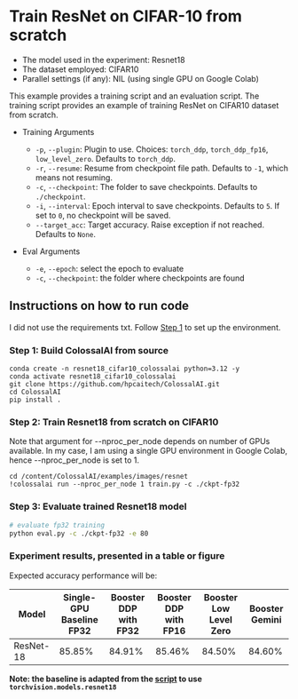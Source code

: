 # Train ResNet on CIFAR-10 from scratch

- The model used in the experiment: Resnet18
- The dataset employed: CIFAR10
- Parallel settings (if any): NIL (using single GPU on Google Colab)

This example provides a training script and an evaluation script. The training script provides an example of training ResNet on CIFAR10 dataset from scratch.

- Training Arguments

  - `-p`, `--plugin`: Plugin to use. Choices: `torch_ddp`, `torch_ddp_fp16`, `low_level_zero`. Defaults to `torch_ddp`.
  - `-r`, `--resume`: Resume from checkpoint file path. Defaults to `-1`, which means not resuming.
  - `-c`, `--checkpoint`: The folder to save checkpoints. Defaults to `./checkpoint`.
  - `-i`, `--interval`: Epoch interval to save checkpoints. Defaults to `5`. If set to `0`, no checkpoint will be saved.
  - `--target_acc`: Target accuracy. Raise exception if not reached. Defaults to `None`.

- Eval Arguments
  - `-e`, `--epoch`: select the epoch to evaluate
  - `-c`, `--checkpoint`: the folder where checkpoints are found

## Instructions on how to run code

I did not use the requirements txt. Follow [Step 1](#step-1-build-colossalai-from-source) to set up the environment.

### Step 1: Build ColossalAI from source

```
conda create -n resnet18_cifar10_colossalai python=3.12 -y
conda activate resnet18_cifar10_colossalai
git clone https://github.com/hpcaitech/ColossalAI.git
cd ColossalAI
pip install .
```

### Step 2: Train Resnet18 from scratch on CIFAR10

Note that argument for --nproc_per_node depends on number of GPUs available. In my case, I am using a single GPU environment in Google Colab, hence --nproc_per_node is set to 1.

```
cd /content/ColossalAI/examples/images/resnet
!colossalai run --nproc_per_node 1 train.py -c ./ckpt-fp32
```

### Step 3: Evaluate trained Resnet18 model

```bash
# evaluate fp32 training
python eval.py -c ./ckpt-fp32 -e 80
```

### Experiment results, presented in a table or figure

Expected accuracy performance will be:

| Model     | Single-GPU Baseline FP32 | Booster DDP with FP32 | Booster DDP with FP16 | Booster Low Level Zero | Booster Gemini |
| --------- | ------------------------ | --------------------- | --------------------- | ---------------------- | -------------- |
| ResNet-18 | 85.85%                   | 84.91%                | 85.46%                | 84.50%                 | 84.60%         |

**Note: the baseline is adapted from the [script](https://pytorch-tutorial.readthedocs.io/en/latest/tutorial/chapter03_intermediate/3_2_2_cnn_resnet_cifar10/) to use `torchvision.models.resnet18`**
